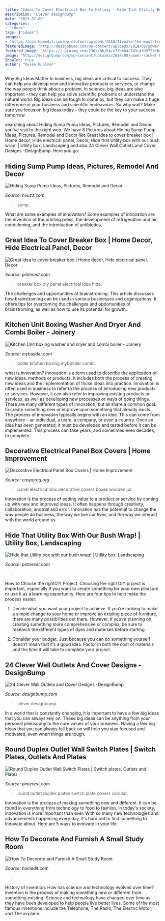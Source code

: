 ```yaml
---
title: "Ideas To Cover Electrical Box In Hallway - Hide That Utility Box With Our Bush Wrap!"
description: "Clever designbump"
date: "2023-07-09"
categories:
- "ideas"
tags: ["ideas"]
images:
- "https://cdn.homedit.com/wp-content/uploads/2010/11/make-the-most-from-wall-furnishing.jpg"
featuredImage: "http://designbump.com/wp-content/uploads/2014/09/power-socket-001.jpg"
featured_image: "https://i.pinimg.com/736x/bb/04/c7/bb04c743c43d9725eba853290f0c435b.jpg"
image: "http://designbump.com/wp-content/uploads/2014/09/power-socket-001.jpg"
ShowToc: true
author: "Kylee Kuhlman"
---
```



Why Big Ideas Matter
In business, big ideas are critical to success. They can help you develop new and innovative products or services, or change the way people think about a problem. In science, big ideas are also important – they can help you solve scientific problems or understand the natural world.
Big ideas can be tough to come by, but they can make a huge difference in your business and scientific endeavours. So why wait? Make sure you focus on big ideas today – they could be the key to your success tomorrow.

	

		
searching about Hiding Sump Pump Ideas, Pictures, Remodel and Decor you've visit to the right web. We have 8 Pictures about Hiding Sump Pump Ideas, Pictures, Remodel and Decor like Great idea to cover breaker box | Home decor, Hide electrical panel, Decor, Hide that Utility box with our bush wrap! | Utility box, Landscaping and also 24 Clever Wall Outlets and Cover Designs -DesignBump. Here you go:
		
    
## Hiding Sump Pump Ideas, Pictures, Remodel And Decor

<img loading=lazy src="https://st.hzcdn.com/fimgs/4781824d0ffc7876_5974-w500-h666-b0-p0--traditional-basement.jpg" onerror="this.onerror=null;this.src='https://tse1.mm.bing.net/th?id=OIP.jfE62TB0tcd0stx37kSHBAHaJ3&amp;pid=15.1';" alt="Hiding Sump Pump Ideas, Pictures, Remodel and Decor">

_Source: houzz.com_

>sump. 

	

What are some examples of innovation?
Some examples of innovation are the invention of the printing press, the development of refrigeration and air conditioning, and the introduction of antibiotics.

    
## Great Idea To Cover Breaker Box | Home Decor, Hide Electrical Panel, Decor

<img loading=lazy src="https://i.pinimg.com/originals/c0/a7/73/c0a773b9b5cfad420bc3ddfe771ae8ca.jpg" onerror="this.onerror=null;this.src='https://tse2.mm.bing.net/th?id=OIP.nCDYSDb9NSmREHfR87sHwAHaLR&amp;pid=15.1';" alt="Great idea to cover breaker box | Home decor, Hide electrical panel, Decor">

_Source: pinterest.com_

>breaker box diy panel electrical idea hide. 

	

The challenges and opportunities of brainstroming.
This article discusses how brainstroming can be used in various businesses and organizations. It offers tips for overcoming the challenges and opportunities of brainstroming, as well as how to use its potential for growth.

    
## Kitchen Unit Boxing Washer And Dryer And Combi Boiler - Joinery

<img loading=lazy src="https://photo.mybuilder.com/2_thumb/3281020_43538236c2.jpg" onerror="this.onerror=null;this.src='https://tse2.mm.bing.net/th?id=OIP.l11BM5bTIZ4zl2WG1dPIrgHaJ4&amp;pid=15.1';" alt="Kitchen Unit boxing washer and dryer and combi boiler - Joinery">

_Source: mybuilder.com_

>boiler kitchen boxing mybuilder combi. 

	

what is innovation?
Innovation is a term used to describe the application of new ideas, methods or products. It includes both the process of creating new ideas and the implementation of those ideas into practice. Innovation is often used in business to refer to the process of introducing new products or services. However, it can also refer to improving existing products or services, as well as developing new processes or ways of doing things.
There are many different types of innovation, but all share a common goal: to create something new or improve upon something that already exists. The process of innovation typically begins with an idea. This can come from anywhere – an individual, a team, a company, or even a country. Once an idea has been generated, it must be developed and tested before it can be implemented. This process can take years, and sometimes even decades, to complete.

    
## Decorative Electrical Panel Box Covers | Home Improvement

<img loading=lazy src="https://www.casparcg.org/wp-content/uploads/2017/12/decorative-electrical-panel-box-covers.jpg" onerror="this.onerror=null;this.src='https://tse3.mm.bing.net/th?id=OIP.UZWCKhZuaMbUJ-CMUkfazQHaML&amp;pid=15.1';" alt="Decorative Electrical Panel Box Covers | Home Improvement">

_Source: casparcg.org_

>panel electrical box decorative covers boxes wooden jul. 

	

Innovation is the process of adding value to a product or service by coming up with new and improved ideas. It often happens through creativity, collaboration, andtrial and error. Innovation has the potential to change the way people do business, the way we live our lives, and the way we interact with the world around us.

    
## Hide That Utility Box With Our Bush Wrap! | Utility Box, Landscaping

<img loading=lazy src="https://i.pinimg.com/736x/bb/04/c7/bb04c743c43d9725eba853290f0c435b.jpg" onerror="this.onerror=null;this.src='https://tse3.mm.bing.net/th?id=OIP.JmW5fYikTQwLiyN1uu-ongHaJ4&amp;pid=15.1';" alt="Hide that Utility box with our bush wrap! | Utility box, Landscaping">

_Source: pinterest.com_

>. 

	

How to Choose the rightDIY Project:
Choosing the right DIY project is important, especially if you want to create something for your own pleasure or use it as a learning opportunity. Here are four tips to help make the process easier:
1. Decide what you want your project to achieve. If you’re looking to make a simple change to your home or improve an existing piece of furniture, there are many possibilities out there. However, if you’re planning on creating something more comprehensive or complex, be sure to research the different types of dyes and materials before starting.

2. Consider your budget. Just because you can do something yourself doesn’t mean that it’s a good idea. Factor in both the cost of materials and the time it will take to complete your project.

    
## 24 Clever Wall Outlets And Cover Designs -DesignBump

<img loading=lazy src="http://designbump.com/wp-content/uploads/2014/09/power-socket-001.jpg" onerror="this.onerror=null;this.src='https://tse4.mm.bing.net/th?id=OIP.B1R-8A_r9vbn_n4Zk7_dSQAAAA&amp;pid=15.1';" alt="24 Clever Wall Outlets and Cover Designs -DesignBump">

_Source: designbump.com_

>clever designbump. 

	

In a world that is constantly changing, it is important to have a few big ideas that you can always rely on. These big ideas can be anything from your personal philosophy to the core values of your business. Having a few big ideas that you can always fall back on will help you stay focused and motivated, even when things are tough.

    
## Round Duplex Outlet Wall Switch Plates | Switch Plates, Outlets And Plates

<img loading=lazy src="https://s-media-cache-ak0.pinimg.com/736x/6e/58/07/6e5807af4b6fe345325980038a622bc3.jpg" onerror="this.onerror=null;this.src='https://tse4.mm.bing.net/th?id=OIP.FnnqMuoty3Go9N0t0XO1NQHaHa&amp;pid=15.1';" alt="Round Duplex Outlet Wall Switch Plates | Switch plates, Outlets and Plates">

_Source: pinterest.com_

>round outlet duplex plates switch plate covers circular. 

	

Innovation is the process of making something new and different. It can be found in everything from technology to food to fashion. In today's society, innovation is more important than ever. With so many new technologies and advancements happening every day, it's hard not to find something to innovate about. Here are 5 ways to innovate in your life.

    
## How To Decorate And Furnish A Small Study Room

<img loading=lazy src="https://cdn.homedit.com/wp-content/uploads/2010/11/make-the-most-from-wall-furnishing.jpg" onerror="this.onerror=null;this.src='https://tse3.mm.bing.net/th?id=OIP.S_9k2uhMrtCadLS8mJ5H9QHaKX&amp;pid=15.1';" alt="How To Decorate and Furnish A Small Study Room">

_Source: homedit.com_

>. 

	

History of invention: How has science and technology evolved over time?
Invention is the process of making something new or different from something existing. Science and technology have changed over time as they have been developed to help people live better lives. Some of the most famous inventions include the Telephone, The Radio, The Electric Motor, and The airplane.

